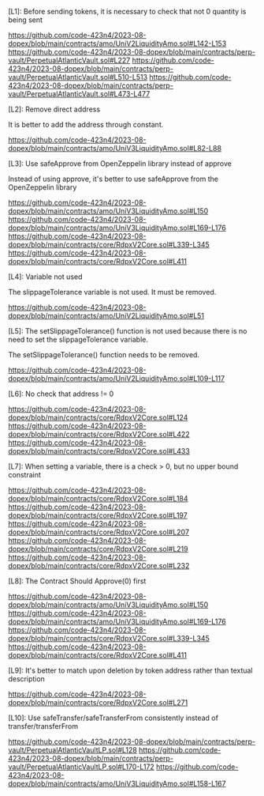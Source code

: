 [L1]: Before sending tokens, it is necessary to check that not 0 quantity is being sent

https://github.com/code-423n4/2023-08-dopex/blob/main/contracts/amo/UniV2LiquidityAmo.sol#L142-L153
https://github.com/code-423n4/2023-08-dopex/blob/main/contracts/perp-vault/PerpetualAtlanticVault.sol#L227
https://github.com/code-423n4/2023-08-dopex/blob/main/contracts/perp-vault/PerpetualAtlanticVault.sol#L510-L513
https://github.com/code-423n4/2023-08-dopex/blob/main/contracts/perp-vault/PerpetualAtlanticVault.sol#L473-L477

[L2]: Remove direct address

It is better to add the address through constant.

https://github.com/code-423n4/2023-08-dopex/blob/main/contracts/amo/UniV3LiquidityAmo.sol#L82-L88

[L3]: Use safeApprove from OpenZeppelin library instead of approve

Instead of using approve, it's better to use safeApprove from the OpenZeppelin library

https://github.com/code-423n4/2023-08-dopex/blob/main/contracts/amo/UniV3LiquidityAmo.sol#L150
https://github.com/code-423n4/2023-08-dopex/blob/main/contracts/amo/UniV3LiquidityAmo.sol#L169-L176
https://github.com/code-423n4/2023-08-dopex/blob/main/contracts/core/RdpxV2Core.sol#L339-L345
https://github.com/code-423n4/2023-08-dopex/blob/main/contracts/core/RdpxV2Core.sol#L411

[L4]: Variable not used

The slippageTolerance variable is not used. It must be removed.

https://github.com/code-423n4/2023-08-dopex/blob/main/contracts/amo/UniV2LiquidityAmo.sol#L51

[L5]: The setSlippageTolerance() function is not used because there is no need to set the slippageTolerance variable.

The setSlippageTolerance() function needs to be removed.

https://github.com/code-423n4/2023-08-dopex/blob/main/contracts/amo/UniV2LiquidityAmo.sol#L109-L117

[L6]: No check that address != 0

https://github.com/code-423n4/2023-08-dopex/blob/main/contracts/core/RdpxV2Core.sol#L124
https://github.com/code-423n4/2023-08-dopex/blob/main/contracts/core/RdpxV2Core.sol#L422
https://github.com/code-423n4/2023-08-dopex/blob/main/contracts/core/RdpxV2Core.sol#L433

[L7]: When setting a variable, there is a check > 0, but no upper bound constraint

https://github.com/code-423n4/2023-08-dopex/blob/main/contracts/core/RdpxV2Core.sol#L184
https://github.com/code-423n4/2023-08-dopex/blob/main/contracts/core/RdpxV2Core.sol#L197
https://github.com/code-423n4/2023-08-dopex/blob/main/contracts/core/RdpxV2Core.sol#L207
https://github.com/code-423n4/2023-08-dopex/blob/main/contracts/core/RdpxV2Core.sol#L219
https://github.com/code-423n4/2023-08-dopex/blob/main/contracts/core/RdpxV2Core.sol#L232

[L8]: The Contract Should Approve(0) first

https://github.com/code-423n4/2023-08-dopex/blob/main/contracts/amo/UniV3LiquidityAmo.sol#L150
https://github.com/code-423n4/2023-08-dopex/blob/main/contracts/amo/UniV3LiquidityAmo.sol#L169-L176
https://github.com/code-423n4/2023-08-dopex/blob/main/contracts/core/RdpxV2Core.sol#L339-L345
https://github.com/code-423n4/2023-08-dopex/blob/main/contracts/core/RdpxV2Core.sol#L411

[L9]: It's better to match upon deletion by token address rather than textual description

https://github.com/code-423n4/2023-08-dopex/blob/main/contracts/core/RdpxV2Core.sol#L271

[L10]: Use safeTransfer/safeTransferFrom consistently instead of transfer/transferFrom

https://github.com/code-423n4/2023-08-dopex/blob/main/contracts/perp-vault/PerpetualAtlanticVaultLP.sol#L128
https://github.com/code-423n4/2023-08-dopex/blob/main/contracts/perp-vault/PerpetualAtlanticVaultLP.sol#L170-L172
https://github.com/code-423n4/2023-08-dopex/blob/main/contracts/amo/UniV3LiquidityAmo.sol#L158-L167